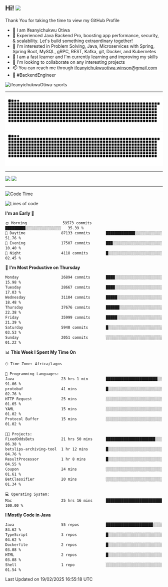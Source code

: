 <!-- BLOG-POST-LIST:START --><!-- BLOG-POST-LIST:END -->

## Hi! <img src="https://media.giphy.com/media/hvRJCLFzcasrR4ia7z/giphy.gif" width="4%"> 

Thank You for taking the time to view my GitHub Profile

- 👋 I am Ifeanyichukwu Otiwa
- 🚀 Experienced Java Backend Pro, boosting app performance, security, & scalability. Let's build something extraordinary together!
- 👀 I'm interested in Problem Solving, Java, Microservices with Spring, Spring Boot, MySQL, gRPC, REST, Kafka, git, Docker, and Kubernetes
- 🌱 I am a fast learner and I'm currently learning and improving my skills
- 💞️ I'm looking to collaborate on any interesting projects
- 📫 You can reach me through ifeanyichukwuotiwa.winson@gmail.com
- 🚀 #BackendEngineer

<p align="left" marginTop="10px"> <img src="https://komarev.com/ghpvc/?username=ifeanyichukwuOtiwa-sports&label=Profile%20views&color=0e75b6&style=for-the-badge" alt="ifeanyichukwuOtiwa-sports" /> </p>

***

<!--🐍📈SNAKEGRAPH / 🌐WEBSITE: https://github.com/Platane/snk -->
![github contribution grid snake animation](https://raw.githubusercontent.com/ifeanyichukwuOtiwa-sports/ifeanyichukwuOtiwa-sports/output/github-contribution-grid-snake-dark.svg#gh-dark-mode-only)![github contribution grid snake animation](https://raw.githubusercontent.com/ifeanyichukwuOtiwa-sports/ifeanyichukwuOtiwa-sports/output/github-contribution-grid-snake.svg#gh-light-mode-only)

***

<p float="left">
  <img float="left" src="https://github-readme-stats.vercel.app/api?username=ifeanyichukwuOtiwa-sports&count_private=true&include_all_commits=true&theme=react&show_icons=true" />
  <img float="right" src="https://github-readme-stats.vercel.app/api/top-langs/?username=ifeanyichukwuOtiwa-sports&layout=compact&show_icons=true&theme=react" /> 
</p>

***



<!--START_SECTION:waka-->
![Code Time](http://img.shields.io/badge/Code%20Time-3%2C483%20hrs%2022%20mins-blue)

![Lines of code](https://img.shields.io/badge/From%20Hello%20World%20I%27ve%20Written-42.5%20million%20lines%20of%20code-blue)

**I'm an Early 🐤** 

```text
🌞 Morning                59573 commits       █████████░░░░░░░░░░░░░░░░   35.39 % 
🌆 Daytime                87133 commits       █████████████░░░░░░░░░░░░   51.76 % 
🌃 Evening                17507 commits       ███░░░░░░░░░░░░░░░░░░░░░░   10.40 % 
🌙 Night                  4118 commits        █░░░░░░░░░░░░░░░░░░░░░░░░   02.45 % 
```
📅 **I'm Most Productive on Thursday** 

```text
Monday                   26894 commits       ████░░░░░░░░░░░░░░░░░░░░░   15.98 % 
Tuesday                  28667 commits       ████░░░░░░░░░░░░░░░░░░░░░   17.03 % 
Wednesday                31104 commits       █████░░░░░░░░░░░░░░░░░░░░   18.48 % 
Thursday                 37676 commits       ██████░░░░░░░░░░░░░░░░░░░   22.38 % 
Friday                   35999 commits       █████░░░░░░░░░░░░░░░░░░░░   21.39 % 
Saturday                 5940 commits        █░░░░░░░░░░░░░░░░░░░░░░░░   03.53 % 
Sunday                   2051 commits        ░░░░░░░░░░░░░░░░░░░░░░░░░   01.22 % 
```


📊 **This Week I Spent My Time On** 

```text
🕑︎ Time Zone: Africa/Lagos

💬 Programming Languages: 
Java                     23 hrs 1 min        ███████████████████████░░   91.06 % 
protobuf                 41 mins             █░░░░░░░░░░░░░░░░░░░░░░░░   02.76 % 
HTTP Request             25 mins             ░░░░░░░░░░░░░░░░░░░░░░░░░   01.65 % 
YAML                     15 mins             ░░░░░░░░░░░░░░░░░░░░░░░░░   01.02 % 
Protocol Buffer          15 mins             ░░░░░░░░░░░░░░░░░░░░░░░░░   01.02 % 

🐱‍💻 Projects: 
FixedOddsBets            21 hrs 50 mins      ██████████████████████░░░   86.38 % 
betslips-archiving-tool  1 hr 12 mins        █░░░░░░░░░░░░░░░░░░░░░░░░   04.76 % 
ResultProcessor          1 hr 8 mins         █░░░░░░░░░░░░░░░░░░░░░░░░   04.55 % 
Coupon                   24 mins             ░░░░░░░░░░░░░░░░░░░░░░░░░   01.61 % 
BetClassifier            20 mins             ░░░░░░░░░░░░░░░░░░░░░░░░░   01.34 % 

💻 Operating System: 
Mac                      25 hrs 16 mins      █████████████████████████   100.00 % 
```

**I Mostly Code in Java** 

```text
Java                     55 repos            █████████████████████░░░░   84.62 % 
TypeScript               3 repos             █░░░░░░░░░░░░░░░░░░░░░░░░   04.62 % 
Dockerfile               2 repos             █░░░░░░░░░░░░░░░░░░░░░░░░   03.08 % 
HTML                     2 repos             █░░░░░░░░░░░░░░░░░░░░░░░░   03.08 % 
Shell                    1 repo              ░░░░░░░░░░░░░░░░░░░░░░░░░   01.54 % 
```




 Last Updated on 19/02/2025 16:55:18 UTC
<!--END_SECTION:waka-->

<!--
<p align="center">
![trophy](https://github-profile-trophy.vercel.app/?username=ifeanyichukwuOtiwa-sports&theme=onedark) (https://github.com/ryo-ma/github-profile-trophy)
</p>
-->

<!---
ifeanyi-otiwa/ifeanyi-otiwa is a ✨ special ✨ repository because its `README.md` (this file) appears on your GitHub profile.
You can click the Preview link to take a look at your changes.
--->
